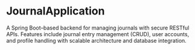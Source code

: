 # JournalApplication
A Spring Boot–based backend for managing journals with secure RESTful APIs. Features include journal entry management (CRUD), user accounts, and profile handling with scalable architecture and database integration.
